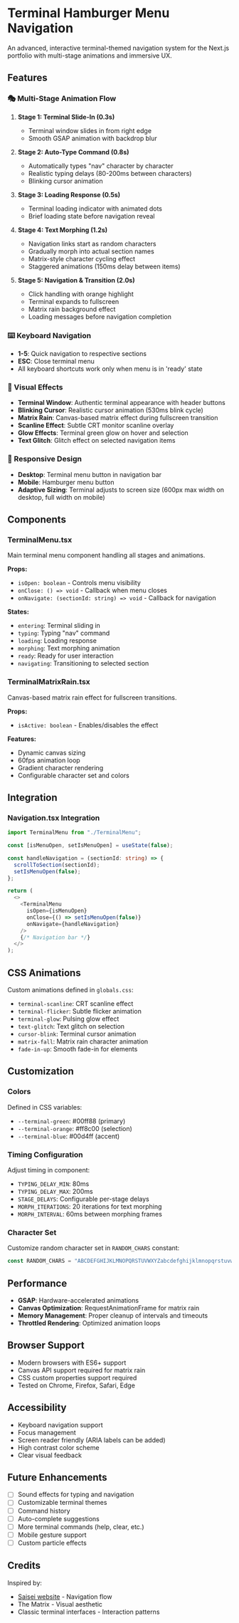 # Terminal Hamburger Menu Navigation

An advanced, interactive terminal-themed navigation system for the Next.js portfolio with multi-stage animations and immersive UX.

## Features

### 🎭 Multi-Stage Animation Flow

1. **Stage 1: Terminal Slide-In (0.3s)**
   - Terminal window slides in from right edge
   - Smooth GSAP animation with backdrop blur

2. **Stage 2: Auto-Type Command (0.8s)**
   - Automatically types "nav" character by character
   - Realistic typing delays (80-200ms between characters)
   - Blinking cursor animation

3. **Stage 3: Loading Response (0.5s)**
   - Terminal loading indicator with animated dots
   - Brief loading state before navigation reveal

4. **Stage 4: Text Morphing (1.2s)**
   - Navigation links start as random characters
   - Gradually morph into actual section names
   - Matrix-style character cycling effect
   - Staggered animations (150ms delay between items)

5. **Stage 5: Navigation & Transition (2.0s)**
   - Click handling with orange highlight
   - Terminal expands to fullscreen
   - Matrix rain background effect
   - Loading messages before navigation completion

### ⌨️ Keyboard Navigation

- **1-5**: Quick navigation to respective sections
- **ESC**: Close terminal menu
- All keyboard shortcuts work only when menu is in 'ready' state

### 🎨 Visual Effects

- **Terminal Window**: Authentic terminal appearance with header buttons
- **Blinking Cursor**: Realistic cursor animation (530ms blink cycle)
- **Matrix Rain**: Canvas-based matrix effect during fullscreen transition
- **Scanline Effect**: Subtle CRT monitor scanline overlay
- **Glow Effects**: Terminal green glow on hover and selection
- **Text Glitch**: Glitch effect on selected navigation items

### 📱 Responsive Design

- **Desktop**: Terminal menu button in navigation bar
- **Mobile**: Hamburger menu button
- **Adaptive Sizing**: Terminal adjusts to screen size (600px max width on desktop, full width on mobile)

## Components

### TerminalMenu.tsx
Main terminal menu component handling all stages and animations.

**Props:**
- `isOpen: boolean` - Controls menu visibility
- `onClose: () => void` - Callback when menu closes
- `onNavigate: (sectionId: string) => void` - Callback for navigation

**States:**
- `entering`: Terminal sliding in
- `typing`: Typing "nav" command
- `loading`: Loading response
- `morphing`: Text morphing animation
- `ready`: Ready for user interaction
- `navigating`: Transitioning to selected section

### TerminalMatrixRain.tsx
Canvas-based matrix rain effect for fullscreen transitions.

**Props:**
- `isActive: boolean` - Enables/disables the effect

**Features:**
- Dynamic canvas sizing
- 60fps animation loop
- Gradient character rendering
- Configurable character set and colors

## Integration

### Navigation.tsx Integration

```typescript
import TerminalMenu from "./TerminalMenu";

const [isMenuOpen, setIsMenuOpen] = useState(false);

const handleNavigation = (sectionId: string) => {
  scrollToSection(sectionId);
  setIsMenuOpen(false);
};

return (
  <>
    <TerminalMenu
      isOpen={isMenuOpen}
      onClose={() => setIsMenuOpen(false)}
      onNavigate={handleNavigation}
    />
    {/* Navigation bar */}
  </>
);
```

## CSS Animations

Custom animations defined in `globals.css`:

- `terminal-scanline`: CRT scanline effect
- `terminal-flicker`: Subtle flicker animation
- `terminal-glow`: Pulsing glow effect
- `text-glitch`: Text glitch on selection
- `cursor-blink`: Terminal cursor animation
- `matrix-fall`: Matrix rain character animation
- `fade-in-up`: Smooth fade-in for elements

## Customization

### Colors
Defined in CSS variables:
- `--terminal-green`: #00ff88 (primary)
- `--terminal-orange`: #ff8c00 (selection)
- `--terminal-blue`: #00d4ff (accent)

### Timing Configuration
Adjust timing in component:
- `TYPING_DELAY_MIN`: 80ms
- `TYPING_DELAY_MAX`: 200ms
- `STAGE_DELAYS`: Configurable per-stage delays
- `MORPH_ITERATIONS`: 20 iterations for text morphing
- `MORPH_INTERVAL`: 60ms between morphing frames

### Character Set
Customize random character set in `RANDOM_CHARS` constant:
```typescript
const RANDOM_CHARS = "ABCDEFGHIJKLMNOPQRSTUVWXYZabcdefghijklmnopqrstuvwxyz0123456789!@#$%^&*()_+-=[]{}|;:,.<>?/~`";
```

## Performance

- **GSAP**: Hardware-accelerated animations
- **Canvas Optimization**: RequestAnimationFrame for matrix rain
- **Memory Management**: Proper cleanup of intervals and timeouts
- **Throttled Rendering**: Optimized animation loops

## Browser Support

- Modern browsers with ES6+ support
- Canvas API support required for matrix rain
- CSS custom properties support required
- Tested on Chrome, Firefox, Safari, Edge

## Accessibility

- Keyboard navigation support
- Focus management
- Screen reader friendly (ARIA labels can be added)
- High contrast color scheme
- Clear visual feedback

## Future Enhancements

- [ ] Sound effects for typing and navigation
- [ ] Customizable terminal themes
- [ ] Command history
- [ ] Auto-complete suggestions
- [ ] More terminal commands (help, clear, etc.)
- [ ] Mobile gesture support
- [ ] Custom particle effects

## Credits

Inspired by:
- [Saisei website](https://saisei-sbj.webflow.io/) - Navigation flow
- The Matrix - Visual aesthetic
- Classic terminal interfaces - Interaction patterns
